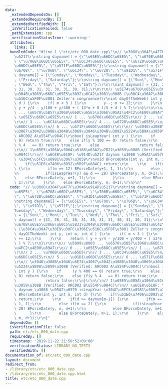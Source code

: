 ```yaml
---
data:
  _extendedDependsOn: []
  _extendedRequiredBy: []
  _extendedVerifiedWith: []
  _isVerificationFailed: false
  _pathExtension: cpp
  _verificationStatusIcon: ':warning:'
  attributes:
    links: []
  bundledCode: "#line 1 \"etc/etc_000_date.cpp\"\n// \u3088\u304F\u4F7F\u3046\u914D\
    \u5217\r\nstring dayname[] = {\"\u65E5\u66DC\u65E5\", \"\u6708\u66DC\u65E5\",\
    \ \"\u706B\u66DC\u65E5\", \"\u6C34\u66DC\u65E5\", \"\u6728\u66DC\u65E5\", \"\u91D1\
    \u66DC\u65E5\", \"\u571F\u66DC\u65E5\"};\r\nstring dayname[] = {\"\u65E5\", \"\
    \u6708\", \"\u706B\", \"\u6C34\", \"\u6728\", \"\u91D1\", \"\u571F\"};\r\nstring\
    \ dayname[] = {\"Sunday\", \"Monday\", \"Tuesday\", \"Wednesday\", \"Thursday\"\
    , \"Friday\", \"Saturday\"};\r\nstring dayname[] = {\"Sun\", \"Mon\", \"Tue\"\
    , \"Wed\", \"Thu\", \"Fri\", \"Sat\"};\r\n\r\nint daynum[] = {31, 28, 31, 30,\
    \ 31, 30, 31, 31, 30, 31, 30, 31};\r\n\r\n// \u5E74\u6708\u65E5\u306E\u60C5\u5831\
    \u304B\u3089\u66DC\u65E5\u3092\u6C42\u3081\u308B (\u30C4\u30A7\u30E9\u30FC\u306E\
    \u516C\u5F0F\u3001 Zeller's congruence)\r\nint dayOfTheWeek( int y, int m, int\
    \ d ) {\r\n    if( m < 3 ) {\r\n        y--; m += 12;\r\n    }\r\n    return (\
    \ y + y/4 - y/100 + y/400 + ( 13*m + 8 )/5 + d ) % 7;\r\n}\r\n\r\n// \u5099\u8003\
    \ ... \u6570\u5B57\u3068\u66DC\u65E5\u306E\u95A2\u4FC2\u4E00\u89A7\r\n// 0 ...\
    \ \u65E5\u66DC\u65E5\r\n// 1 ... \u6708\u66DC\u65E5\r\n// 2 ... \u706B\u66DC\u65E5\
    \r\n// 3 ... \u6C34\u66DC\u65E5\r\n// 4 ... \u6728\u66DC\u65E5\r\n// 5 ... \u91D1\
    \u66DC\u65E5\r\n// 6 ... \u571F\u66DC\u65E5\r\n\r\n// \u3046\u308B\u3046\u5E74\
    \u3067\u3042\u308B\u304B\u3069\u3046\u304B\u3092\u5224\u5B9A\u3059\u308B (Verified:\
    \ ARC002 A\u554F\u984C)\r\nbool isLeapYear( int y ) {\r\n    if     (y % 400 ==\
    \ 0) return true;\r\n    else if(y % 100 == 0) return false;\r\n    else if(y\
    \ % 4   == 0) return true;\r\n    else                  return false;\r\n}\r\n\
    \r\n// 1\u65E5\u305A\u3064\u5168\u63A2\u7D22\u3059\u308B (Verified: ARC002 B\u554F\
    \u984C)\r\n// \u6CE8\u610F: \u914D\u5217 daynum \u3068 \u95A2\u6570 isLeapYear\
    \ \u304C\u5FC5\u8981\u3067\u3059\r\nvoid BForceDate(int y, int m, int d) {\r\n\
    \    if(\u51E6\u7406\u3092\u5B9F\u884C) return;\r\n    \r\n    if(d >= daynum[m-1])\
    \ {\r\n        if(m == 12) BForceDate(y+1, 1, 1);\r\n        else if(m == 2) {\r\
    \n            if(isLeapYear(y) && d == 28) BForceDate(y, m, d+1);\r\n        \
    \    else BForceDate(y, m+1, 1);\r\n        }\r\n        else BForceDate(y, m+1,\
    \ 1);\r\n    }\r\n    else BForceDate(y, m, d+1);\r\n}\n"
  code: "// \u3088\u304F\u4F7F\u3046\u914D\u5217\r\nstring dayname[] = {\"\u65E5\u66DC\
    \u65E5\", \"\u6708\u66DC\u65E5\", \"\u706B\u66DC\u65E5\", \"\u6C34\u66DC\u65E5\
    \", \"\u6728\u66DC\u65E5\", \"\u91D1\u66DC\u65E5\", \"\u571F\u66DC\u65E5\"};\r\
    \nstring dayname[] = {\"\u65E5\", \"\u6708\", \"\u706B\", \"\u6C34\", \"\u6728\
    \", \"\u91D1\", \"\u571F\"};\r\nstring dayname[] = {\"Sunday\", \"Monday\", \"\
    Tuesday\", \"Wednesday\", \"Thursday\", \"Friday\", \"Saturday\"};\r\nstring dayname[]\
    \ = {\"Sun\", \"Mon\", \"Tue\", \"Wed\", \"Thu\", \"Fri\", \"Sat\"};\r\n\r\nint\
    \ daynum[] = {31, 28, 31, 30, 31, 30, 31, 31, 30, 31, 30, 31};\r\n\r\n// \u5E74\
    \u6708\u65E5\u306E\u60C5\u5831\u304B\u3089\u66DC\u65E5\u3092\u6C42\u3081\u308B\
    \ (\u30C4\u30A7\u30E9\u30FC\u306E\u516C\u5F0F\u3001 Zeller's congruence)\r\nint\
    \ dayOfTheWeek( int y, int m, int d ) {\r\n    if( m < 3 ) {\r\n        y--; m\
    \ += 12;\r\n    }\r\n    return ( y + y/4 - y/100 + y/400 + ( 13*m + 8 )/5 + d\
    \ ) % 7;\r\n}\r\n\r\n// \u5099\u8003 ... \u6570\u5B57\u3068\u66DC\u65E5\u306E\u95A2\
    \u4FC2\u4E00\u89A7\r\n// 0 ... \u65E5\u66DC\u65E5\r\n// 1 ... \u6708\u66DC\u65E5\
    \r\n// 2 ... \u706B\u66DC\u65E5\r\n// 3 ... \u6C34\u66DC\u65E5\r\n// 4 ... \u6728\
    \u66DC\u65E5\r\n// 5 ... \u91D1\u66DC\u65E5\r\n// 6 ... \u571F\u66DC\u65E5\r\n\
    \r\n// \u3046\u308B\u3046\u5E74\u3067\u3042\u308B\u304B\u3069\u3046\u304B\u3092\
    \u5224\u5B9A\u3059\u308B (Verified: ARC002 A\u554F\u984C)\r\nbool isLeapYear(\
    \ int y ) {\r\n    if     (y % 400 == 0) return true;\r\n    else if(y % 100 ==\
    \ 0) return false;\r\n    else if(y % 4   == 0) return true;\r\n    else     \
    \             return false;\r\n}\r\n\r\n// 1\u65E5\u305A\u3064\u5168\u63A2\u7D22\
    \u3059\u308B (Verified: ARC002 B\u554F\u984C)\r\n// \u6CE8\u610F: \u914D\u5217\
    \ daynum \u3068 \u95A2\u6570 isLeapYear \u304C\u5FC5\u8981\u3067\u3059\r\nvoid\
    \ BForceDate(int y, int m, int d) {\r\n    if(\u51E6\u7406\u3092\u5B9F\u884C)\
    \ return;\r\n    \r\n    if(d >= daynum[m-1]) {\r\n        if(m == 12) BForceDate(y+1,\
    \ 1, 1);\r\n        else if(m == 2) {\r\n            if(isLeapYear(y) && d ==\
    \ 28) BForceDate(y, m, d+1);\r\n            else BForceDate(y, m+1, 1);\r\n  \
    \      }\r\n        else BForceDate(y, m+1, 1);\r\n    }\r\n    else BForceDate(y,\
    \ m, d+1);\r\n}"
  dependsOn: []
  isVerificationFile: false
  path: etc/etc_000_date.cpp
  requiredBy: []
  timestamp: '2019-11-22 21:50:52+09:00'
  verificationStatus: LIBRARY_NO_TESTS
  verifiedWith: []
documentation_of: etc/etc_000_date.cpp
layout: document
redirect_from:
- /library/etc/etc_000_date.cpp
- /library/etc/etc_000_date.cpp.html
title: etc/etc_000_date.cpp
---
```

